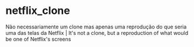 # netflix_clone
Não necessariamente um clone mas apenas uma reprodução do que seria uma das telas da Netflix |  It's not a clone, but a reproduction of what would be one of Netflix's screens
